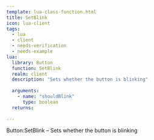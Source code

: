 ```yaml
---
template: lua-class-function.html
title: SetBlink
icon: lua-client
tags:
  - lua
  - client
  - needs-verification
  - needs-example
lua:
  library: Button
  function: SetBlink
  realm: client
  description: "Sets whether the button is blinking"
  
  arguments:
    - name: "shouldBlink"
      type: boolean
  returns:
    
---
```


<div class="lua__search__keywords">
Button:SetBlink &#x2013; Sets whether the button is blinking
</div>
